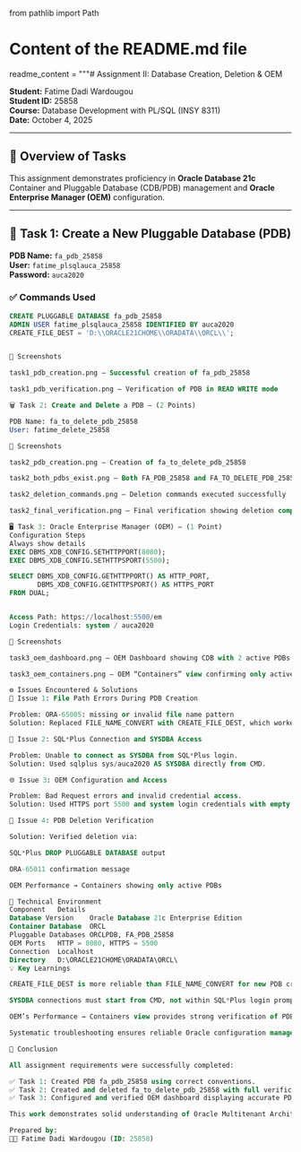from pathlib import Path

# Content of the README.md file
readme_content = """# Assignment II: Database Creation, Deletion & OEM

**Student:** Fatime Dadi Wardougou  
**Student ID:** 25858  
**Course:** Database Development with PL/SQL (INSY 8311)  
**Date:** October 4, 2025  

---

## 📘 Overview of Tasks

This assignment demonstrates proficiency in **Oracle Database 21c** Container and Pluggable Database (CDB/PDB) management and **Oracle Enterprise Manager (OEM)** configuration.

---

## 🧩 Task 1: Create a New Pluggable Database (PDB) 

**PDB Name:** `fa_pdb_25858`  
**User:** `fatime_plsqlauca_25858`  
**Password:** `auca2020`  

### ✅ Commands Used
```sql
CREATE PLUGGABLE DATABASE fa_pdb_25858
ADMIN USER fatime_plsqlauca_25858 IDENTIFIED BY auca2020
CREATE_FILE_DEST = 'D:\\ORACLE21CHOME\\ORADATA\\ORCL\\';


📸 Screenshots

task1_pdb_creation.png – Successful creation of fa_pdb_25858

task1_pdb_verification.png – Verification of PDB in READ WRITE mode

🗑️ Task 2: Create and Delete a PDB — (2 Points)

PDB Name: fa_to_delete_pdb_25858
User: fatime_delete_25858

📸 Screenshots

task2_pdb_creation.png – Creation of fa_to_delete_pdb_25858

task2_both_pdbs_exist.png – Both FA_PDB_25858 and FA_TO_DELETE_PDB_25858 visible

task2_deletion_commands.png – Deletion commands executed successfully

task2_final_verification.png – Final verification showing deletion complete

🖥️ Task 3: Oracle Enterprise Manager (OEM) — (1 Point)
Configuration Steps
Always show details
EXEC DBMS_XDB_CONFIG.SETHTTPPORT(8080);
EXEC DBMS_XDB_CONFIG.SETHTTPSPORT(5500);

SELECT DBMS_XDB_CONFIG.GETHTTPPORT() AS HTTP_PORT, 
       DBMS_XDB_CONFIG.GETHTTPSPORT() AS HTTPS_PORT 
FROM DUAL;


Access Path: https://localhost:5500/em
Login Credentials: system / auca2020

📸 Screenshots

task3_oem_dashboard.png – OEM Dashboard showing CDB with 2 active PDBs

task3_oem_containers.png – OEM “Containers” view confirming only active PDBs

⚙️ Issues Encountered & Solutions
🧱 Issue 1: File Path Errors During PDB Creation

Problem: ORA-65005: missing or invalid file name pattern
Solution: Replaced FILE_NAME_CONVERT with CREATE_FILE_DEST, which worked successfully.

🔐 Issue 2: SQL*Plus Connection and SYSDBA Access

Problem: Unable to connect as SYSDBA from SQL*Plus login.
Solution: Used sqlplus sys/auca2020 AS SYSDBA directly from CMD.

🌐 Issue 3: OEM Configuration and Access

Problem: Bad Request errors and invalid credential access.
Solution: Used HTTPS port 5500 and system login credentials with empty container name.

🧾 Issue 4: PDB Deletion Verification

Solution: Verified deletion via:

SQL*Plus DROP PLUGGABLE DATABASE output

ORA-65011 confirmation message

OEM Performance → Containers showing only active PDBs

🧠 Technical Environment
Component	Details
Database Version	Oracle Database 21c Enterprise Edition
Container Database	ORCL
Pluggable Databases	ORCLPDB, FA_PDB_25858
OEM Ports	HTTP = 8080, HTTPS = 5500
Connection	Localhost
Directory	D:\ORACLE21CHOME\ORADATA\ORCL\
💡 Key Learnings

CREATE_FILE_DEST is more reliable than FILE_NAME_CONVERT for new PDB creation.

SYSDBA connections must start from CMD, not within SQL*Plus login prompt.

OEM’s Performance → Containers view provides strong verification of PDB status.

Systematic troubleshooting ensures reliable Oracle configuration management.

🏁 Conclusion

All assignment requirements were successfully completed:

✅ Task 1: Created PDB fa_pdb_25858 using correct conventions.
✅ Task 2: Created and deleted fa_to_delete_pdb_25858 with full verification.
✅ Task 3: Configured and verified OEM dashboard displaying accurate PDB data.

This work demonstrates solid understanding of Oracle Multitenant Architecture, PDB lifecycle management, and OEM configuration with strong problem-solving under real-world constraints.

Prepared by:
👩‍💻 Fatime Dadi Wardougou (ID: 25858)

